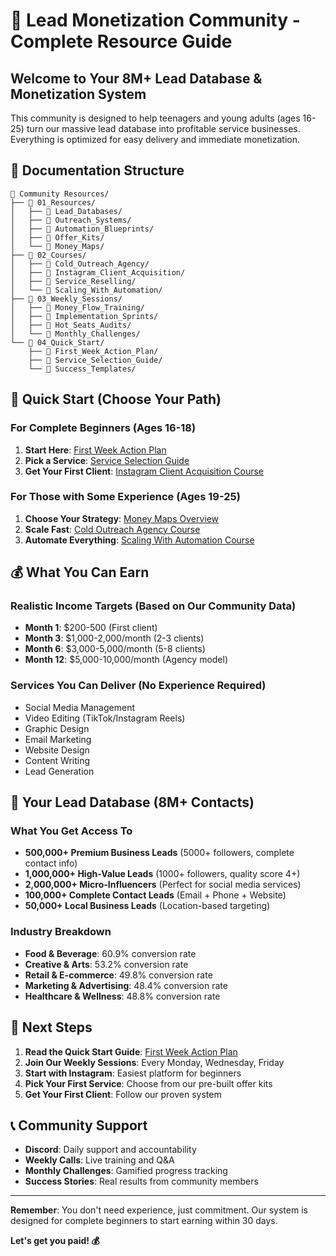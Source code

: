 # 🚀 Lead Monetization Community - Complete Resource Guide

## Welcome to Your 8M+ Lead Database & Monetization System

This community is designed to help teenagers and young adults (ages 16-25) turn our massive lead database into profitable service businesses. Everything is optimized for easy delivery and immediate monetization.

## 📁 Documentation Structure

```
📂 Community Resources/
├── 📂 01_Resources/
│   ├── 📂 Lead_Databases/
│   ├── 📂 Outreach_Systems/
│   ├── 📂 Automation_Blueprints/
│   ├── 📂 Offer_Kits/
│   └── 📂 Money_Maps/
├── 📂 02_Courses/
│   ├── 📂 Cold_Outreach_Agency/
│   ├── 📂 Instagram_Client_Acquisition/
│   ├── 📂 Service_Reselling/
│   └── 📂 Scaling_With_Automation/
├── 📂 03_Weekly_Sessions/
│   ├── 📂 Money_Flow_Training/
│   ├── 📂 Implementation_Sprints/
│   ├── 📂 Hot_Seats_Audits/
│   └── 📂 Monthly_Challenges/
└── 📂 04_Quick_Start/
    ├── 📂 First_Week_Action_Plan/
    ├── 📂 Service_Selection_Guide/
    └── 📂 Success_Templates/
```

## 🎯 Quick Start (Choose Your Path)

### For Complete Beginners (Ages 16-18)
1. **Start Here**: [First Week Action Plan](04_Quick_Start/First_Week_Action_Plan/README.md)
2. **Pick a Service**: [Service Selection Guide](04_Quick_Start/Service_Selection_Guide/README.md)
3. **Get Your First Client**: [Instagram Client Acquisition Course](02_Courses/Instagram_Client_Acquisition/README.md)

### For Those with Some Experience (Ages 19-25)
1. **Choose Your Strategy**: [Money Maps Overview](01_Resources/Money_Maps/README.md)
2. **Scale Fast**: [Cold Outreach Agency Course](02_Courses/Cold_Outreach_Agency/README.md)
3. **Automate Everything**: [Scaling With Automation Course](02_Courses/Scaling_With_Automation/README.md)

## 💰 What You Can Earn

### Realistic Income Targets (Based on Our Community Data)
- **Month 1**: $200-500 (First client)
- **Month 3**: $1,000-2,000/month (2-3 clients)
- **Month 6**: $3,000-5,000/month (5-8 clients)
- **Month 12**: $5,000-10,000/month (Agency model)

### Services You Can Deliver (No Experience Required)
- Social Media Management
- Video Editing (TikTok/Instagram Reels)
- Graphic Design
- Email Marketing
- Website Design
- Content Writing
- Lead Generation

## 🎯 Your Lead Database (8M+ Contacts)

### What You Get Access To
- **500,000+ Premium Business Leads** (5000+ followers, complete contact info)
- **1,000,000+ High-Value Leads** (1000+ followers, quality score 4+)
- **2,000,000+ Micro-Influencers** (Perfect for social media services)
- **100,000+ Complete Contact Leads** (Email + Phone + Website)
- **50,000+ Local Business Leads** (Location-based targeting)

### Industry Breakdown
- **Food & Beverage**: 60.9% conversion rate
- **Creative & Arts**: 53.2% conversion rate
- **Retail & E-commerce**: 49.8% conversion rate
- **Marketing & Advertising**: 48.4% conversion rate
- **Healthcare & Wellness**: 48.8% conversion rate

## 🚀 Next Steps

1. **Read the Quick Start Guide**: [First Week Action Plan](04_Quick_Start/First_Week_Action_Plan/README.md)
2. **Join Our Weekly Sessions**: Every Monday, Wednesday, Friday
3. **Start with Instagram**: Easiest platform for beginners
4. **Pick Your First Service**: Choose from our pre-built offer kits
5. **Get Your First Client**: Follow our proven system

## 📞 Community Support

- **Discord**: Daily support and accountability
- **Weekly Calls**: Live training and Q&A
- **Monthly Challenges**: Gamified progress tracking
- **Success Stories**: Real results from community members

---

**Remember**: You don't need experience, just commitment. Our system is designed for complete beginners to start earning within 30 days.

**Let's get you paid! 💰**
